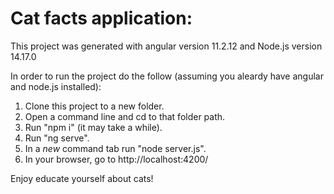 # Cat facts application:

This project was generated with angular version 11.2.12 and Node.js version 14.17.0

In order to run the project do the follow (assuming you aleardy have angular and node.js installed):<br/>
1) Clone this project to a new folder.<br/>
2) Open a command line and cd to that folder path.<br/>
2) Run "npm i" (it may take a while).<br/>
3) Run "ng serve".<br/>
4) In a *new* command tab run "node server.js".<br/>
5) In your browser, go to http://localhost:4200/<br/>

Enjoy educate yourself about cats!
